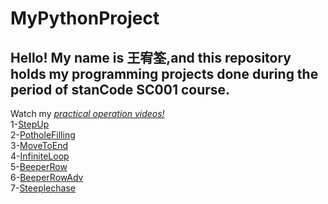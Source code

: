 # MyPythonProject
## Hello! My name is 王宥筌,and this repository holds my programming projects done during the period of stanCode SC001 course.
Watch my *[practical operation videos!](https://youtu.be/Gtp4l4K_3x4)*\
1-[StepUp](https://github.com/Daniel0v0219/My-Python-Project/blob/main/1.StepUp.py)\
2-[PotholeFilling](https://github.com/Daniel0v0219/My-Python-Project/blob/main/2.PotholeFilling.py)\
3-[MoveToEnd](https://github.com/Daniel0v0219/My-Python-Project/blob/main/3.MoveToTheEnd.py)\
4-[InfiniteLoop](https://github.com/Daniel0v0219/My-Python-Project/blob/main/4.InfiniteLoop.py)\
5-[BeeperRow](https://github.com/Daniel0v0219/My-Python-Project/blob/main/5.BeeperRow.py)\
6-[BeeperRowAdv](https://github.com/Daniel0v0219/My-Python-Project/blob/main/6.BeeperRowAdv.py)\
7-[Steeplechase](https://github.com/Daniel0v0219/My-Python-Project/blob/main/7.Steeplechase.py)
